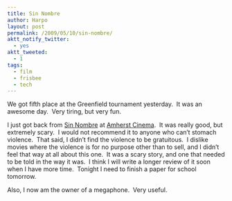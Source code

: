 ```yaml
---
title: Sin Nombre
author: Harpo
layout: post
permalink: /2009/05/10/sin-nombre/
aktt_notify_twitter:
  - yes
aktt_tweeted:
  - 1
tags:
  - film
  - frisbee
  - tech
---
```

We got fifth place at the Greenfield tournament yesterday.  It was an awesome day.  Very tiring, but very fun.

I just got back from <a href="http://www.imdb.com/title/tt1127715/" target="_blank">Sin Nombre</a> at <a href="http://amherstcinema.org/" target="_blank">Amherst Cinema</a>.  It was really good, but extremely scary.  I would not recommend it to anyone who can&#8217;t stomach violence.  That said, I didn&#8217;t find the violence to be gratuitous.  I dislike movies where the violence is for no purpose other than to sell, and I didn&#8217;t feel that way at all about this one.  It was a scary story, and one that needed to be told in the way it was.  I think I will write a longer review of it soon when I have more time.  Tonight I need to finish a paper for school tomorrow.

Also, I now am the owner of a megaphone.  Very useful.